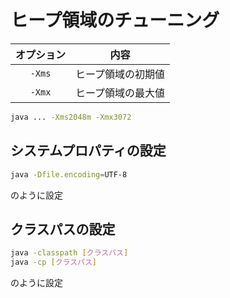 # ヒープ領域のチューニング

|オプション|内容|
|:-:|:-:|
|`-Xms`|ヒープ領域の初期値|
|`-Xmx`|ヒープ領域の最大値|

```bash
java ... -Xms2048m -Xmx3072
```

## システムプロパティの設定

```bash
java -Dfile.encoding=UTF-8
```

のように設定

## クラスパスの設定

```bash
java -classpath [クラスパス]
java -cp [クラスパス]
```

のように設定